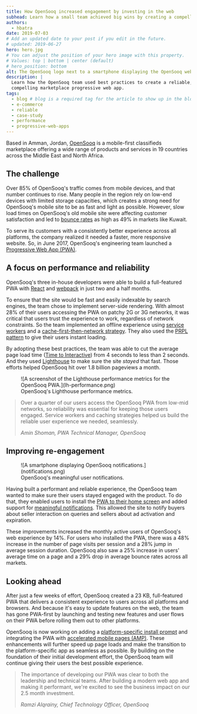 ```yaml
---
title: How OpenSooq increased engagement by investing in the web
subhead: Learn how a small team achieved big wins by creating a compelling marketplace PWA.
authors:
  - hbatra
date: 2019-07-03
# Add an updated date to your post if you edit in the future.
# updated: 2019-06-27
hero: hero.jpg
# You can adjust the position of your hero image with this property.
# Values: top | bottom | center (default)
# hero_position: bottom
alt: The OpenSooq logo next to a smartphone displaying the OpenSooq website.
description: |
  Learn how the OpenSooq team used best practices to create a reliable,
  compelling marketplace progressive web app.
tags:
  - blog # blog is a required tag for the article to show up in the blog.
  - e-commerce
  - reliable
  - case-study
  - performance
  - progressive-web-apps
---
```


Based in Amman, Jordan, [OpenSooq](http://jo.opensooq.com/en) is a mobile-first classifieds marketplace offering a wide range of products and services in 19 countries across the Middle East and North Africa.

## The challenge

Over 85% of OpenSooq's traffic comes from mobile devices, and that number continues to rise. Many people in the region rely on low-end devices with limited storage capacities, which creates a strong need for OpenSooq's mobile site to be as fast and light as possible. However, slow load times on OpenSooq's old mobile site were affecting customer satisfaction and led to [bounce rates](https://support.google.com/analytics/answer/1009409?hl=en--for) as high as 49% in markets like Kuwait.

To serve its customers with a consistently better experience across all platforms, the company realized it needed a faster, more responsive website. So, in June 2017, OpenSooq's engineering team launched a [Progressive Web App (PWA)](/discover-installable/).


## A focus on performance and reliability

OpenSooq's three in-house developers were able to build a full-featured PWA with [React](https://reactjs.org/) and [webpack](https://webpack.js.org/) in just two and a half months.

To ensure that the site would be fast and easily indexable by search engines, the team chose to implement server-side rendering. With almost 28% of their users accessing the PWA on patchy 2G or 3G networks, it was critical that users trust the experience to work, regardless of network constraints. So the team implemented an offline experience using [service workers](/service-workers-cache-storage) and a [cache-first-then-network strategy](https://developers.google.com/web/tools/workbox/modules/workbox-strategies#cache_first_cache_falling_back_to_network). They also used the [PRPL pattern](/apply-instant-loading-with-prpl/?hl=en) to give their users instant loading.

By adopting these best practices, the team was able to cut the average page load time ([Time to Interactive](/interactive)) from 4 seconds to less than 2 seconds. And they used [Lighthouse](https://developers.google.com/web/tools/lighthouse/) to make sure the site _stayed_ that fast. Those efforts helped OpenSooq hit over 1.8 billion pageviews a month.

<figure class="w-figure">
  ![A screenshot of the Lighthouse performance metrics for the OpenSooq PWA.](lh-performance.png)
  <figcaption class="w-figcaption">
    OpenSooq's Lighthouse performance metrics.
  </figcaption>
</figure>

<blockquote>
  <p>
    Over a quarter of our users access the OpenSooq PWA from low-mid networks, so reliability was essential for keeping those users engaged. Service workers and caching strategies helped us build the reliable user experience we needed, seamlessly.
  </p>
  <cite>
    Amin Shoman, PWA Technical Manager, OpenSooq
  </cite>
</blockquote>

## Improving re-engagement

<figure class="w-figure w-figure--inline-right">
  ![A smartphone displaying OpenSooq notifications.](notifications.png)
  <figcaption class="w-figcaption">
    OpenSooq's meaningful user notifications.
  </figcaption>
</figure>

Having built a performant and reliable experience, the OpenSooq team wanted to make sure their users stayed engaged with the product. To do that, they enabled users to install the [PWA to their home screen](https://developers.google.com/web/fundamentals/app-install-banners/promoting-install-mobile) and added support for [meaningful notifications](https://developers.google.com/web/fundamentals/push-notifications/). This allowed the site to notify buyers about seller interaction on queries and sellers about ad activation and expiration.

These improvements increased the monthly active users of OpenSooq's web experience by 14%. For users who installed the PWA, there was a 48% increase in the number of page visits per session and a 28% jump in average session duration. OpenSooq also saw a 25% increase in users' average time on a page and a 29% drop in average bounce rates across all markets.

## Looking ahead

After just a few weeks of effort, OpenSooq created a 23 KB, full-featured PWA that delivers a consistent experience to users across all platforms and browsers. And because it's easy to update features on the web, the team has gone PWA-first by launching and testing new features and user flows on their PWA before rolling them out to other platforms.

OpenSooq is now working on adding a [platform-specific install prompt](https://developers.google.com/web/fundamentals/app-install-banners/native) and integrating the PWA with [accelerated mobile pages (AMP)](https://amp.dev/). These enhancements will further speed up page loads and make the transition to the platform-specific app as seamless as possible. By building on the foundation of their initial development effort, the OpenSooq team will continue giving their users the best possible experience.

<blockquote>
  <p>
    The importance of developing our PWA was clear to both the leadership and technical teams. After building a modern web app and making it performant, we're excited to see the business impact on our 2.5 month investment.
  </p>
  <cite>
    Ramzi Alqrainy, Chief Technology Officer, OpenSooq
  </cite>
</blockquote>
